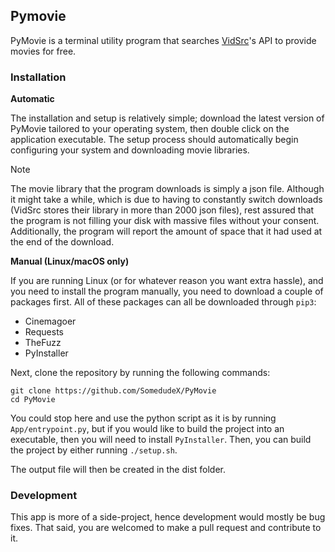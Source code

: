 ## Pymovie

PyMovie is a terminal utility program that searches [VidSrc](vidsrc.to)'s API to provide movies for free. 

### Installation

**Automatic**

The installation and setup is relatively simple; download the latest version of PyMovie tailored to your operating system, then double click on the application executable. The setup process should automatically begin configuring your system and downloading movie libraries. 

> [!NOTE]
> The movie library that the program downloads is simply a json file. Although it might take a while, which is due to having to constantly switch downloads (VidSrc stores their library in more than 2000 json files), rest assured that the program is not filling your disk with massive files without your consent. Additionally, the program will report the amount of space that it had used at the end of the download. 

**Manual (Linux/macOS only)**

If you are running Linux (or for whatever reason you want extra hassle), and you need to install the program manually, you need to download a couple of packages first. All of these packages can all be downloaded through `pip3`:

- Cinemagoer
- Requests
- TheFuzz
- PyInstaller

Next, clone the repository by running the following commands: 

```
git clone https://github.com/SomedudeX/PyMovie
cd PyMovie
```

You could stop here and use the python script as it is by running `App/entrypoint.py`, but if you would like to build the project into an executable, then you will need to install `PyInstaller`. Then, you can build the project by either running `./setup.sh`. 

The output file will then be created in the dist folder. 

### Development

This app is more of a side-project, hence development would mostly be bug fixes. That said, you are welcomed to make a pull request and contribute to it. 